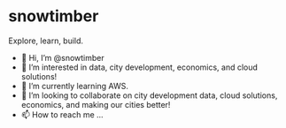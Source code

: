 # snowtimber
 Explore, learn, build.

 - 👋 Hi, I’m @snowtimber
 - 👀 I’m interested in data, city development, economics, and cloud solutions!
 - 🌱 I’m currently learning AWS.
 - 💞️ I’m looking to collaborate on city development data, cloud solutions, economics, and making our cities better!
 - 📫 How to reach me ...

 <!---
 MooseEagleShark/MooseEagleShark is a ✨ special ✨ repository because its `README.md` (this file) appears on your GitHub profile.
 You can click the Preview link to take a look at your changes.
 --->
